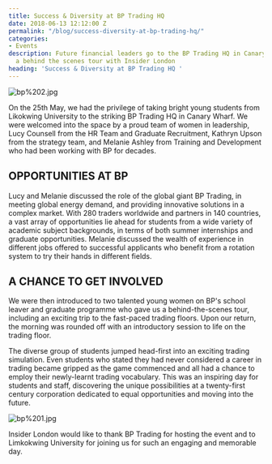 ```yaml
---
title: Success & Diversity at BP Trading HQ
date: 2018-06-13 12:12:00 Z
permalink: "/blog/success-diversity-at-bp-trading-hq/"
categories:
- Events
description: Future financial leaders go to the BP Trading HQ in Canary Wharf for
  a behind the scenes tour with Insider London
heading: 'Success & Diversity at BP Trading HQ '
---
```


![bp%202.jpg](/uploads/bp%202.jpg)

On the 25th May, we had the privilege of taking bright young students from Likokwing University to the striking BP Trading HQ in Canary Wharf. We were welcomed into the space by a proud team of women in leadership, Lucy Counsell from the HR Team and Graduate Recruitment, Kathryn Upson from the strategy team, and Melanie Ashley from Training and Development who had been working with BP for decades.



## OPPORTUNITIES AT BP



Lucy and Melanie discussed the role of the global giant BP Trading,  in meeting global energy demand, and providing innovative solutions in a complex market. With 280 traders worldwide and partners in 140 countries, a vast array of opportunities lie ahead for students from a wide variety of academic subject backgrounds, in terms of both summer internships and graduate opportunities. Melanie discussed the wealth of experience in different jobs offered to successful applicants who benefit from a rotation system to try their hands in different fields.  



## A CHANCE TO GET INVOLVED



We were then introduced to two talented young women on BP's school leaver and graduate programme who gave us a behind-the-scenes tour, including an exciting trip to the fast-paced trading floors. Upon our return, the morning was rounded off with an introductory session to life on the trading floor.  



The diverse group of students jumped head-first into an exciting trading simulation. Even students who stated they had never considered a career in trading became gripped as the game commenced and all had a chance to employ their newly-learnt trading vocabulary. This was an inspiring day for students and staff, discovering the unique possibilities at a twenty-first century corporation dedicated to equal opportunities and moving into the future.  


 ![bp%201.jpg](/uploads/bp%201.jpg)

Insider London would like to thank BP Trading for hosting the event and to Limkokwing University for joining us for such an engaging and memorable day.
